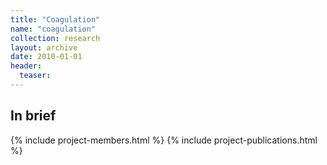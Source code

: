 ```yaml
---
title: "Coagulation"
name: "coagulation"
collection: research
layout: archive
date: 2010-01-01
header:
  teaser: 
---
```




In brief
--------



{% include project-members.html %}
{% include project-publications.html %}